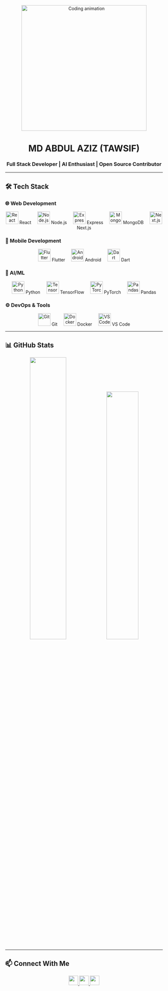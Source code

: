 <div align="center">
  <img width="400" src="https://geeky01adarsh.netlify.app/assets/profile1-d123abc2.gif" alt="Coding animation">
  
  <h1>MD ABDUL AZIZ (TAWSIF)</h1>
  <h3>Full Stack Developer | AI Enthusiast | Open Source Contributor</h3>
</div>

---

## 🛠️ Tech Stack

### 🌐 Web Development
<p align="center">
  <img src="https://cdn.jsdelivr.net/gh/devicons/devicon/icons/react/react-original.svg" width="40" title="React"/>
  <span>React</span> &nbsp; &nbsp;
  <img src="https://cdn.jsdelivr.net/gh/devicons/devicon/icons/nodejs/nodejs-original.svg" width="40" title="Node.js"/>
  <span>Node.js</span> &nbsp; &nbsp;
  <img src="https://cdn.jsdelivr.net/gh/devicons/devicon/icons/express/express-original.svg" width="40" title="Express"/>
  <span>Express</span> &nbsp; &nbsp;
  <img src="https://cdn.jsdelivr.net/gh/devicons/devicon/icons/mongodb/mongodb-original.svg" width="40" title="MongoDB"/>
  <span>MongoDB</span> &nbsp; &nbsp;
  <img src="https://cdn.jsdelivr.net/gh/devicons/devicon/icons/nextjs/nextjs-original.svg" width="40" title="Next.js"/>
  <span>Next.js</span>
</p>

### 📱 Mobile Development
<p align="center">
  <img src="https://cdn.jsdelivr.net/gh/devicons/devicon/icons/flutter/flutter-original.svg" width="40" title="Flutter"/>
  <span>Flutter</span> &nbsp; &nbsp;
  <img src="https://cdn.jsdelivr.net/gh/devicons/devicon/icons/android/android-original.svg" width="40" title="Android"/>
  <span>Android</span> &nbsp; &nbsp;
  <img src="https://cdn.jsdelivr.net/gh/devicons/devicon/icons/dart/dart-original.svg" width="40" title="Dart"/>
  <span>Dart</span>
</p>

### 🤖 AI/ML
<p align="center">
  <img src="https://cdn.jsdelivr.net/gh/devicons/devicon/icons/python/python-original.svg" width="40" title="Python"/>
  <span>Python</span> &nbsp; &nbsp;
  <img src="https://cdn.jsdelivr.net/gh/devicons/devicon/icons/tensorflow/tensorflow-original.svg" width="40" title="TensorFlow"/>
  <span>TensorFlow</span> &nbsp; &nbsp;
  <img src="https://cdn.jsdelivr.net/gh/devicons/devicon/icons/pytorch/pytorch-original.svg" width="40" title="PyTorch"/>
  <span>PyTorch</span> &nbsp; &nbsp;
  <img src="https://cdn.jsdelivr.net/gh/devicons/devicon/icons/pandas/pandas-original.svg" width="40" title="Pandas"/>
  <span>Pandas</span>
</p>

### ⚙️ DevOps & Tools
<p align="center">
  <img src="https://cdn.jsdelivr.net/gh/devicons/devicon/icons/git/git-original.svg" width="40" title="Git"/>
  <span>Git</span> &nbsp; &nbsp;
  <img src="https://cdn.jsdelivr.net/gh/devicons/devicon/icons/docker/docker-original.svg" width="40" title="Docker"/>
  <span>Docker</span> &nbsp; &nbsp;
  <img src="https://cdn.jsdelivr.net/gh/devicons/devicon/icons/vscode/vscode-original.svg" width="40" title="VS Code"/>
  <span>VS Code</span>
</p>

---

## 📊 GitHub Stats

<div align="center">
  <img src="https://github-readme-stats.vercel.app/api?username=Aziz-2022&show_icons=true&theme=dark" width="48%">
  <img src="https://github-readme-stats.vercel.app/api/top-langs/?username=Aziz-2022&layout=compact&theme=dark" width="45%">
</div>

---

## 📫 Connect With Me

<div align="center">
  <a href="https://linkedin.com/in/tawsif-ahmed-85b909364">
    <img src="https://img.shields.io/badge/LinkedIn-0077B5?style=for-the-badge&logo=linkedin&logoColor=white" height="30">
  </a>
  <a href="mailto:aatawsif@gmail.com">
    <img src="https://img.shields.io/badge/Gmail-D14836?style=for-the-badge&logo=gmail&logoColor=white" height="30">
  </a>
  <a href="https://kaggle.com/tawsifahmed47013">
    <img src="https://img.shields.io/badge/Kaggle-20BEFF?style=for-the-badge&logo=Kaggle&logoColor=white" height="30">
  </a>
</div>
